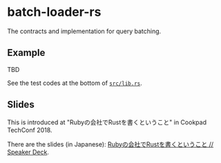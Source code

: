 # batch-loader-rs

The contracts and implementation for query batching.

## Example

TBD

See the test codes at the bottom of [`src/lib.rs`](https://github.com/KOBA789/batch-loader-rs/blob/master/src/lib.rs).

## Slides

This is introduced at "Rubyの会社でRustを書くということ" in Cookpad TechConf 2018.

There are the slides (in Japanese): [Rubyの会社でRustを書くということ // Speaker Deck](https://speakerdeck.com/koba789/rubyfalsehui-she-derustwoshu-kutoiukoto).
